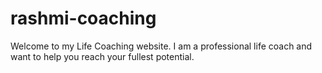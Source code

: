 # rashmi-coaching 
Welcome to my Life Coaching website. I am a professional life coach and want to help you reach your fullest potential.